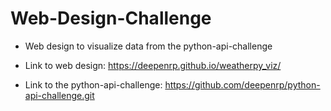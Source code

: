 # Web-Design-Challenge

- Web design to visualize data from the python-api-challenge

- Link to web design:  https://deepenrp.github.io/weatherpy_viz/

- Link to the python-api-challenge:  https://github.com/deepenrp/python-api-challenge.git

